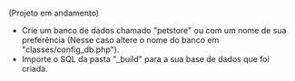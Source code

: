 (Projeto em andamento)

- Crie um banco de dados chamado "petstore" ou com um nome de sua preferência (Nesse caso altere o nome do banco em "classes/config_db.php").
- Importe o SQL da pasta "_build" para a sua base de dados que foi criada.